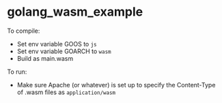 # golang_wasm_example

To compile:

* Set env variable GOOS to `js`
* Set env variable GOARCH to `wasm`
* Build as main.wasm

To run:

* Make sure Apache (or whatever) is set up to specify the Content-Type of .wasm files as `application/wasm`
